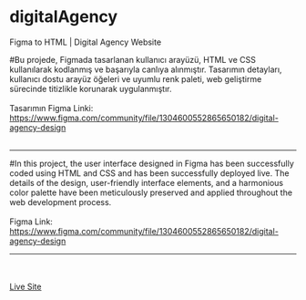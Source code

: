 # digitalAgency
Figma to HTML | Digital Agency Website

#Bu projede, Figmada tasarlanan kullanıcı arayüzü, HTML ve CSS kullanılarak kodlanmış ve başarıyla canlıya alınmıştır. Tasarımın detayları, kullanıcı dostu arayüz öğeleri ve uyumlu renk paleti, web geliştirme sürecinde titizlikle korunarak uygulanmıştır.<br><br>
Tasarımın Figma Linki: https://www.figma.com/community/file/1304600552865650182/digital-agency-design
<br><br>

<hr>

#In this project, the user interface designed in Figma has been successfully coded using HTML and CSS and has been successfully deployed live. The details of the design, user-friendly interface elements, and a harmonious color palette have been meticulously preserved and applied throughout the web development process.
<br><br>
Figma Link: https://www.figma.com/community/file/1304600552865650182/digital-agency-design


<hr>
<br><br>
<a href="https://digitalagencypagefromfigma.netlify.app/">
  Live Site
</a>

